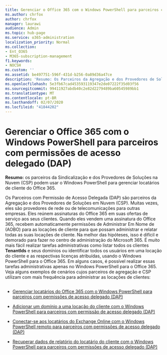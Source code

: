 ```yaml
---
title: Gerenciar o Office 365 com o Windows PowerShell para parceiros com permissões de acesso delegado (DAP)
ms.author: chrfox
author: chrfox
manager: laurawi
audience: Admin
ms.topic: hub-page
ms.service: o365-administration
localization_priority: Normal
ms.collection:
- Ent_O365
- M365-subscription-management
f1.keywords:
- NOCSH
ms.custom: ''
ms.assetid: be497751-596f-431d-b256-0a89d36a47ce
description: 'Resumo: Os Parceiros da Agregação e dos Provedores de Soluções em Nuvem (CSP). podem usar o Windows PowerShell para gerenciar Office 365 os locatários do cliente.'
ms.openlocfilehash: 5e3fb67cad453593119347e2de07222f35d03f56
ms.sourcegitcommit: 99411927abdb40c2e82d2279489ba60545989bb1
ms.translationtype: MT
ms.contentlocale: pt-BR
ms.lasthandoff: 02/07/2020
ms.locfileid: "41844202"
---
```

# <a name="manage-office-365-with-windows-powershell-for-delegated-access-permissions-dap-partners"></a>Gerenciar o Office 365 com o Windows PowerShell para parceiros com permissões de acesso delegado (DAP)

 **Resumo:** os parceiros da Sindicalização e dos Provedores de Soluções na Nuvem (CSP) podem usar o Windows PowerShell para gerenciar locatários de cliente do Office 365.
  
Os Parceiros com Permissão de Acesso Delegada (DAP) são parceiros da Agregação e dos Provedores de Soluções em Nuvem (CSP). Muitas vezes, eles são provedores de rede ou de telecomunicações para outras empresas. Eles reúnem assinaturas do Office 365 em suas ofertas de serviço aos seus clientes. Quando eles vendem uma assinatura do Office 365, recebem automaticamente permissões de Administrar Em Nome de (AOBO) para as locações de cliente para que possam administrar e relatar todas as suas locações de cliente. Na melhor das hipóteses, isso é difícil e demorado para fazer no centro de administração do Microsoft 365. É muito mais fácil realizar tarefas administrativas como listar todos os clientes **TenantIds** e seus domínios ou identificar todos os usuários em uma locação do cliente e as respectivas licenças atribuídas, usando o Windows PowerShell para o Office 365. Em alguns casos, é possível realizar essas tarefas administrativas apenas no Windows PowerShell para o Office 365. Veja alguns exemplos de cenários cujos parceiros de agregação e CSP utilizam com mais frequência para administrar as locações de clientes:
  
## 

- [Gerenciar locatários do Office 365 com o Windows PowerShell para parceiros com permissões de acesso delegado (DAP)](manage-office-365-tenants-with-windows-powershell-for-delegated-access-permissio.md)
    
- [Adicionar um domínio a uma locação do cliente com o Windows PowerShell para parceiros com permissão de acesso delegado (DAP)](add-a-domain-to-a-client-tenancy-with-windows-powershell-for-delegated-access-pe.md)
    
- [Conectar-se aos locatários do Exchange Online com o Windows PowerShell remoto para parceiros com permissões de acesso delegado (DAP)](connect-to-exchange-online-tenants-with-remote-windows-powershell-for-delegated.md)
    
- [Recuperar dados de relatório do locatário do cliente com o Windows PowerShell para parceiros com permissões de acesso delegado (DAP)](retrieve-customer-tenant-reporting-data-with-windows-powershell-for-delegated-ac.md)
    

    

